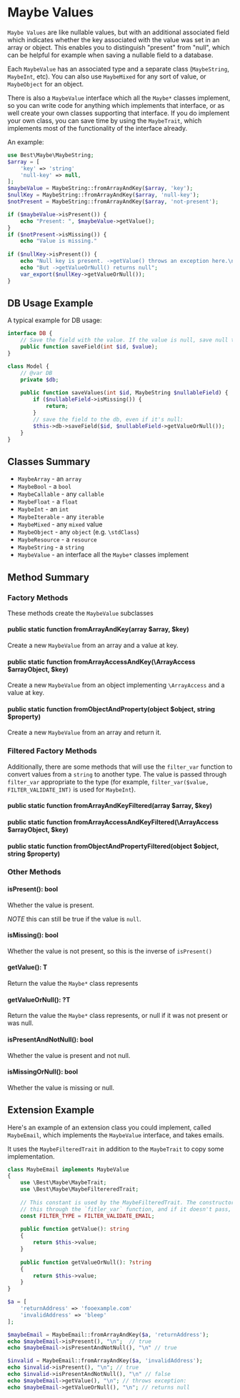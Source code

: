 # Maybe Values

`Maybe Values` are like nullable values, but with an additional associated
field which indicates whether the key associated with the value was set
in an array or object. This enables you to distinguish "present" from "null", which 
can be helpful for example when saving a nullable field to a database. 
 
Each `MaybeValue` has an associated type and a separate class (`MaybeString`, `MaybeInt`, etc).
You can also use `MaybeMixed` for any sort of value, or `MaybeObject` for an object. 

There is also a `MaybeValue` interface which all the `Maybe*` classes implement, so you
can write code for anything which implements that interface, or as well create your
own classes supporting that interface. If you do implement your own class, you can save time
by using the `MaybeTrait`, which implements most of the functionality of the interface already.
 
An example:

```php
use Best\Maybe\MaybeString;
$array = [
    'key' => 'string'
    'null-key' => null,
];
$maybeValue = MaybeString::fromArrayAndKey($array, 'key');
$nullKey = MaybeString::fromArrayAndKey($array, 'null-key');
$notPresent = MaybeString::fromArrayAndKey($array, 'not-present');

if ($maybeValue->isPresent()) {
    echo "Present: ", $maybeValue->getValue();
}
if ($notPresent->isMissing()) {
    echo "Value is missing."
    
if ($nullKey->isPresent()) {
    echo "Null key is present. ->getValue() throws an exception here.\n";
    echo "But ->getValueOrNull() returns null";
    var_export($nullKey->getValueOrNull());
}        
```

## DB Usage Example

A typical example for DB usage:

```php
interface DB {
    // Save the field with the value. If the value is null, save null to the field.
    public function saveField(int $id, $value);
}

class Model {
    // @var DB
    private $db;
    
    public function saveValues(int $id, MaybeString $nullableField) {
        if ($nullableField->isMissing()) {
            return;
        }
        // save the field to the db, even if it's null:
        $this->db->saveField($id, $nullableField->getValueOrNull());
    }
} 
```

## Classes Summary

* `MaybeArray` - an `array`
* `MaybeBool` - a `bool`
* `MaybeCallable` - any `callable`
* `MaybeFloat` - a `float`
* `MaybeInt` - an `int`
* `MaybeIterable` - any `iterable` 
* `MaybeMixed` - any `mixed` value
* `MaybeObject` - any `object` (e.g. `\stdClass`)
* `MaybeResource` - a `resource`
* `MaybeString` - a `string`
* `MaybeValue` - an interface all the `Maybe*` classes implement

## Method Summary

### Factory Methods

These methods create the `MaybeValue` subclasses

#### public static function fromArrayAndKey(array $array, $key)

Create a new `MaybeValue` from an array and a value at key.

#### public static function fromArrayAccessAndKey(\ArrayAccess $arrayObject, $key)

Create a new `MaybeValue` from an object implementing `\ArrayAccess` and a value at key.

#### public static function fromObjectAndProperty(object $object, string $property)

Create a new `MaybeValue` from an array and return it.

### Filtered Factory Methods

Additionally, there are some methods that will use the `filter_var`
function to convert values from a `string` to another type. The value is passed through `filter_var`
appropriate to the type (for example, `filter_var($value, FILTER_VALIDATE_INT)` is used
for `MaybeInt`).

#### public static function fromArrayAndKeyFiltered(array $array, $key)
#### public static function fromArrayAccessAndKeyFiltered(\ArrayAccess $arrayObject, $key)
#### public static function fromObjectAndPropertyFiltered(object $object, string $property)



### Other Methods

#### isPresent(): bool

Whether the value is present.

*NOTE* this can still be true if the value is `null`.

#### isMissing(): bool

Whether the value is not present, so this is the inverse of `isPresent()`

#### getValue(): T

Return the value the `Maybe*` class represents

#### getValueOrNull(): ?T

Return the value the `Maybe*` class represents, or null if it was not present or was null.

#### isPresentAndNotNull(): bool

Whether the value is present and not null.

#### isMissingOrNull(): bool

Whether the value is missing or null.


## Extension Example

Here's an example of an extension class you could implement, called `MaybeEmail`, which
implements the `MaybeValue` interface, and takes emails. 

It uses the `MaybeFilteredTrait` in addition to the `MaybeTrait` to copy some implementation.

```php
class MaybeEmail implements MaybeValue 
{
    use \Best\Maybe\MaybeTrait;
    use \Best\Maybe\MaybeFiltereredTrait;
    
    // This constant is used by the MaybeFilteredTrait. The constructor will pass
    // this through the `fitler_var` function, and if it doesn't pass, throw an exception.
    const FILTER_TYPE = FILTER_VALIDATE_EMAIL;
    
    public function getValue(): string 
    {
        return $this->value;
    }
    
    public function getValueOrNull(): ?string 
    {
        return $this->value;        
    }
}            

$a = [
    'returnAddress' => 'fooexample.com'
    'invalidAddress' => 'bleep'
];

$maybeEmail = MaybeEmail::fromArrayAndKey($a, 'returnAddress');
echo $maybeEmail->isPresent(), "\n";  // true
echo $maybeEmail->isPresentAndNotNull(), "\n" // true

$invalid = MaybeEmail::fromArrayAndKey($a, 'invalidAddress');
echo $invalid->isPresent(), "\n"; // true
echo $invalid->isPresentAndNotNull(), "\n" // false
echo $maybeEmail->getValue(), "\n"; // throws exception:
echo $maybeEmail->getValueOrNull(), "\n"; // returns null
```
